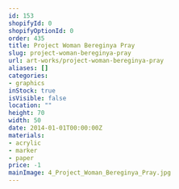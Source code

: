 ```yaml
---
id: 153
shopifyId: 0
shopifyOptionId: 0
order: 435
title: Project Woman Bereginya Pray
slug: project-woman-bereginya-pray
url: art-works/project-woman-bereginya-pray
aliases: []
categories:
- graphics
inStock: true
isVisible: false
location: ""
height: 70
width: 50
date: 2014-01-01T00:00:00Z
materials:
- acrylic
- marker
- paper
price: -1
mainImage: 4_Project_Woman_Bereginya_Pray.jpg
---
```

